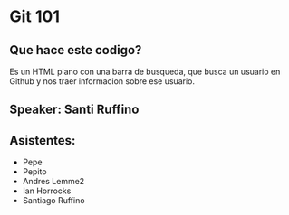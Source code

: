 # Git 101
## Que hace este codigo?
Es un HTML plano con una barra de busqueda, que busca un usuario en Github y nos traer informacion sobre ese usuario.

## Speaker: Santi Ruffino

## Asistentes:
- Pepe
- Pepito
- Andres Lemme2
- Ian Horrocks
- Santiago Ruffino
